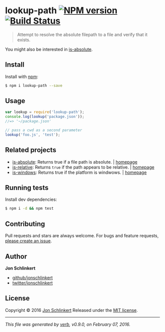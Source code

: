 # lookup-path [![NPM version](https://img.shields.io/npm/v/lookup-path.svg)](https://www.npmjs.com/package/lookup-path) [![Build Status](https://img.shields.io/travis/jonschlinkert/lookup-path.svg)](https://travis-ci.org/jonschlinkert/lookup-path)

> Attempt to resolve the absolute filepath to a file and verify that it exists.

You might also be interested in [is-absolute](https://github.com/jonschlinkert/is-absolute).

## Install

Install with [npm](https://www.npmjs.com/):

```sh
$ npm i lookup-path --save
```

## Usage

```js
var lookup = require('lookup-path');
console.log(lookup('package.json'));
//=> '~/package.json'

// pass a cwd as a second parameter
lookup('foo.js', 'test');
```

## Related projects

* [is-absolute](https://www.npmjs.com/package/is-absolute): Returns true if a file path is absolute. | [homepage](https://github.com/jonschlinkert/is-absolute)
* [is-relative](https://www.npmjs.com/package/is-relative): Returns `true` if the path appears to be relative. | [homepage](https://github.com/jonschlinkert/is-relative)
* [is-windows](https://www.npmjs.com/package/is-windows): Returns true if the platform is windwows. | [homepage](https://github.com/jonschlinkert/is-windows)

## Running tests

Install dev dependencies:

```sh
$ npm i -d && npm test
```

## Contributing

Pull requests and stars are always welcome. For bugs and feature requests, [please create an issue](https://github.com/jonschlinkert/lookup-path/issues/new).

## Author

**Jon Schlinkert**

* [github/jonschlinkert](https://github.com/jonschlinkert)
* [twitter/jonschlinkert](http://twitter.com/jonschlinkert)

## License

Copyright © 2016 [Jon Schlinkert](https://github.com/jonschlinkert)
Released under the [MIT license](https://github.com/jonschlinkert/lookup-path/blob/master/LICENSE).

***

_This file was generated by [verb](https://github.com/verbose/verb), v0.9.0, on February 07, 2016._
